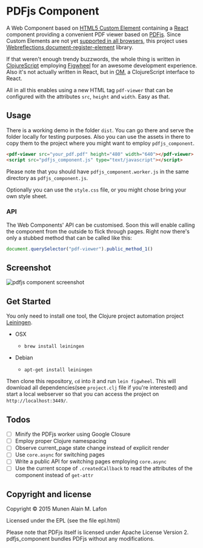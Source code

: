 # PDFjs Component

A Web Component based on [HTML5 Custom
Element](https://w3c.github.io/webcomponents/spec/custom/) containing a
[React](http://facebook.github.io/react/) component providing a convenient PDF
viewer based on [PDFjs](https://github.com/mozilla/pdf.js).  Since Custom
Elements are not yet [supported in all
browsers](http://caniuse.com/#feat=custom-elements), this project uses
[Webreflections
document-register-element](https://github.com/WebReflection/document-register-element)
library.

If that weren't enough trendy buzzwords, the whole thing is written in
[ClojureScript](http://github.com/clojure/clojurescript) employing
[Figwheel](https://github.com/bhauman/lein-figwheel) for an awesome development
experience. Also it's not actually written in React, but in
[OM](https://github.com/omcljs/om), a ClojureScript interface to React.

All in all this enables using a new HTML tag `pdf-viewer` that can be
configured with the attributes `src`, `height` and `width`. Easy as that.

## Usage

There is a working demo in the folder `dist`. You can go there and serve the
folder locally for testing purposes. Also you can use the assets in there to
copy them to the project where you might want to employ `pdfjs_component`.

```html
<pdf-viewer src="your_pdf.pdf" height="480" width="640"></pdf-viewer>
<script src="pdfjs_component.js" type="text/javascript"></script>
```

Please note that you should have `pdfjs_component.worker.js` in the same
directory as `pdfjs_component.js`.

Optionally you can use the `style.css` file, or you might chose bring your own
style sheet.

### API

The Web Components' API can be customised. Soon this will enable calling the
component from the outside to flick through pages. Right now there's only a
stubbed method that can be called like this:

```javascript
document.querySelector("pdf-viewer").public_method_1()
```

## Screenshot

![pdfjs component screenshot](https://github.com/munen/pdfjs_component/raw/master/screenshot.png "pdfjs component screenshot")

## Get Started

You only need to install one tool, the Clojure project automation project
[Leiningen](http://leiningen.org/).

* OSX
  * `brew install leiningen`

* Debian
  * `apt-get install leiningen`

Then clone this repository, `cd` into it and run `lein figwheel`. This will
download all dependencies(see `project.clj` file if you're interested) and
start a local webserver so that you can access the project on
`http://localhost:3449/`.

## Todos

  * [ ] Minify the PDFjs worker using Google Closure
  * [ ] Employ proper Clojure namespacing
  * [ ] Observe current_page state change instead of explicit render
  * [ ] Use `core.async` for switching pages
  * [ ] Write a public API for switching pages employing `core.async`
  * [ ] Use the current scope of `.createdCallback` to read the attributes of
        the component instead of `get-attr`

## Copyright and license

Copyright © 2015 Munen Alain M. Lafon

Licensed under the EPL (see the file epl.html)

Please note that PDFjs itself is licensed under Apache License  Version 2.
pdfjs\_component bundles PDFjs without any modifications.
